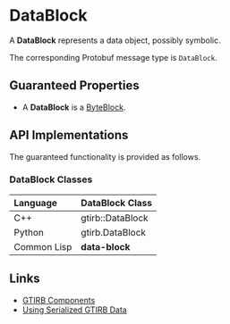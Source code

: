 DataBlock
====================

A **DataBlock** represents a data object, possibly symbolic.

The corresponding Protobuf message type is `DataBlock`.


Guaranteed Properties
---------------------

- A **DataBlock** is a [ByteBlock](ByteBlock.md).


API Implementations
--------------------

The guaranteed functionality is provided as follows.

### DataBlock Classes

| Language    | DataBlock Class  |
|:------------|:-----------------|
| C++         | gtirb::DataBlock |
| Python      | gtirb.DataBlock  |
| Common Lisp | **data-block**   |


Links
--------------------

- [GTIRB Components](COMPONENTS.md)
- [Using Serialized GTIRB Data](../../PROTOBUF.md)
